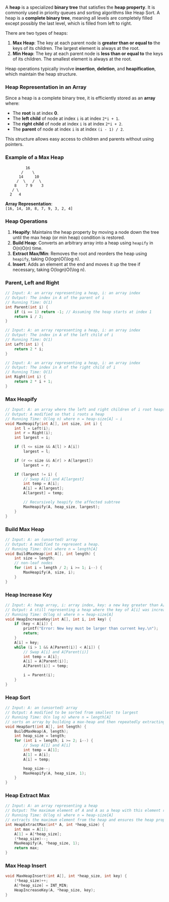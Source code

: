 A **heap** is a specialized **binary tree** that satisfies the **heap property**. It is commonly used in priority queues and sorting algorithms like Heap Sort. A heap is a **complete binary tree**, meaning all levels are completely filled except possibly the last level, which is filled from left to right.

There are two types of heaps:

1. **Max Heap**: The key at each parent node is **greater than or equal to** the keys of its children. The largest element is always at the root.
2. **Min Heap**: The key at each parent node is **less than or equal to** the keys of its children. The smallest element is always at the root.

Heap operations typically involve **insertion**, **deletion**, and **heapification**, which maintain the heap structure.

### **Heap Representation in an Array**

Since a heap is a complete binary tree, it is efficiently stored as an **array** where:

- The **root** is at index **0**.
- The **left child** of node at index `i` is at index `2*i + 1`.
- The **right child** of node at index `i` is at index `2*i + 2`.
- The **parent** of node at index `i` is at index `(i - 1) / 2`.

This structure allows easy access to children and parents without using pointers.

### **Example of a Max Heap**

```
         16
       /    \
      14     10
     /  \   /  \
    8    7 9    3
   / \
  2   4
```

**Array Representation**:  
`[16, 14, 10, 8, 7, 9, 3, 2, 4]`

### **Heap Operations**

1. **Heapify**: Maintains the heap property by moving a node down the tree until the max heap (or min heap) condition is restored.
2. **Build Heap**: Converts an arbitrary array into a heap using `heapify` in O(n)O(n) time.
3. **Extract Max/Min**: Removes the root and reorders the heap using `heapify`, taking O(log⁡n)O(\log n).
4. **Insert**: Adds an element at the end and moves it up the tree if necessary, taking O(log⁡n)O(\log n).


### Parent, Left and Right
```c
// Input: A: an array representing a heap, i: an array index
// Output: The index in A of the parent of i
// Running Time: O(1)
int Parent(int i) {
    if (i == 1) return -1; // Assuming the heap starts at index 1
    return i / 2;
}

// Input: A: an array representing a heap, i: an array index
// Output: The index in A of the left child of i
// Running Time: O(1)
int Left(int i) {
    return 2 * i;
}

// Input: A: an array representing a heap, i: an array index
// Output: The index in A of the right child of i
// Running Time: O(1)
int Right(int i) {
    return 2 * i + 1;
}
```

### Max Heapify
```c
// Input: A: an array where the left and right children of i root heaps (but i may not), i: an array index
// Output: A modified so that i roots a heap
// Running Time: O(log n) where n = heap-size[A] − i
void MaxHeapify(int A[], int size, int i) {
    int l = Left(i);
    int r = Right(i);
    int largest = i;

    if (l <= size && A[l] > A[i])
        largest = l;

    if (r <= size && A[r] > A[largest])
        largest = r;

    if (largest != i) {
        // Swap A[i] and A[largest]
        int temp = A[i];
        A[i] = A[largest];
        A[largest] = temp;

        // Recursively heapify the affected subtree
        MaxHeapify(A, heap_size, largest);
    }
}
```

### Build Max Heap
```c
// Input: A: an (unsorted) array
// Output: A modified to represent a heap.
// Running Time: O(n) where n = length[A]
void BuildMaxHeap(int A[], int length) {
    int size = length;
    // non-leaf nodes
    for (int i = length / 2; i >= 1; i--) {
        MaxHeapify(A, size, i);
    }
}
```

### Heap Increase Key
```c
// Input: A: heap array, i: array index, key: a new key greater than A[i]
// Output: A still representing a heap where the key of A[i] was increased to key
// Running Time: O(log n) where n = heap-size[A]
void HeapIncreaseKey(int A[], int i, int key) {
    if (key < A[i]) {
        printf("Error: New key must be larger than current key.\n");
        return;
    }
    A[i] = key;
    while (i > 1 && A[Parent(i)] < A[i]) {
        // Swap A[i] and A[Parent(i)]
        int temp = A[i];
        A[i] = A[Parent(i)];
        A[Parent(i)] = temp;

        i = Parent(i);
    }
}
```

### Heap Sort
```c
// Input: A: an (unsorted) array
// Output: A modified to be sorted from smallest to largest
// Running Time: O(n log n) where n = length[A]
// sorts an array by building a max-heap and then repeatedly extracting the maximum element.
void HeapSort(int A[], int length) {
    BuildMaxHeap(A, length);
    int heap_size = length;
    for (int i = length; i >= 2; i--) {
        // Swap A[1] and A[i]
        int temp = A[1];
        A[1] = A[i];
        A[i] = temp;

        heap_size--;
        MaxHeapify(A, heap_size, 1);
    }
}
```

### Heap Extract Max
```c
// Input: A: an array representing a heap
// Output: The maximum element of A and A as a heap with this element removed
// Running Time: O(log n) where n = heap-size[A]
// extracts the maximum element from the heap and ensures the heap property is maintained
int HeapExtractMax(int* A, int *heap_size) {
    int max = A[1];
    A[1] = A[*heap_size];
    (*heap_size)--;
    MaxHeapify(A, *heap_size, 1);
    return max;
}
```

### Max Heap Insert
```c
void MaxHeapInsert(int A[], int *heap_size, int key) {
    (*heap_size)++;
    A[*heap_size] = INT_MIN;
    HeapIncreaseKey(A, *heap_size, key);
}
```